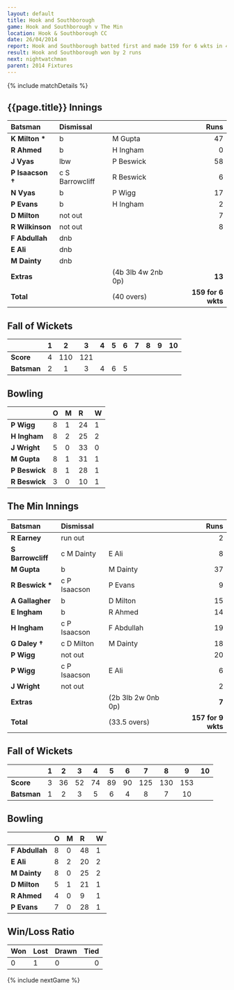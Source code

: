 ```yaml
---
layout: default
title: Hook and Southborough
game: Hook and Southborough v The Min
location: Hook & Southborough CC
date: 26/04/2014
report: Hook and Southborough batted first and made 159 for 6 wkts in 40 overs. The Min replied with 157 for 9 wkts in 40 overs
result: Hook and Southborough won by 2 runs
next: nightwatchman
parent: 2014 Fixtures
---
```


{% include matchDetails %}

## {{page.title}} Innings

| Batsman | Dismissal |  | Runs |
|:---|:---|---|---:|
| **K Milton &#42;** | b | M Gupta | 47 |
| **R Ahmed** | b | H Ingham | 0 |
| **J Vyas** | lbw | P Beswick | 58 |
| **P Isaacson &#8224;** | c S Barrowcliff | R Beswick | 6 |
| **N Vyas** | b | P Wigg | 17 |
| **P Evans** | b | H Ingham | 2 |
| **D Milton** | not out |  | 7 |
| **R Wilkinson** | not out |  | 8 |
| **F Abdullah** | dnb |  |  |
| **E Ali** | dnb |  |  |
| **M Dainty** | dnb |  |  |
| **Extras** | | (4b 3lb 4w 2nb 0p) | **13** |
| **Total** | | (40 overs) | **159 for 6 wkts** |

## Fall of Wickets

| | 1 | 2 | 3 | 4 | 5 | 6 | 7 | 8 | 9 | 10 |
|---|:---:|:---:|:---:|:---:|:---:|:---:|:---:|:---:|:---:|:---:|
| **Score** | 4 | 110 | 121 |  |  |  |  |  |  |  |
| **Batsman** | 2 | 1 | 3 | 4 | 6 | 5 |  |  |  |  |

## Bowling

| | O | M | R | W |
|---|:---|:---|:---|:---|
| **P Wigg** | 8 | 1 | 24 | 1 |
| **H Ingham** | 8 | 2 | 25 | 2 |
| **J Wright** | 5 | 0 | 33 | 0 |
| **M Gupta** | 8 | 1 | 31 | 1 |
| **P Beswick** | 8 | 1 | 28 | 1 |
| **R Beswick** | 3 | 0 | 10 | 1 |

## The Min Innings

| Batsman | Dismissal |  | Runs |
|:---|:---|---|---:|
| **R Earney** | run out |  | 2 |
| **S Barrowcliff** | c M Dainty | E Ali | 8 |
| **M Gupta** | b | M Dainty | 37 |
| **R Beswick &#42;** | c P Isaacson | P Evans | 9 |
| **A Gallagher** | b | D Milton | 15 |
| **E Ingham** | b | R Ahmed | 14 |
| **H Ingham** | c P Isaacson | F Abdullah | 19 |
| **G Daley &#8224;** | c D Milton | M Dainty | 18 |
| **P Wigg** | not out |  | 20 |
| **P Wigg** | c P Isaacson | E Ali | 6 |
| **J Wright** | not out |  | 2 |
| **Extras** | | (2b 3lb 2w 0nb 0p) | **7** |
| **Total** | | (33.5 overs) | **157 for 9 wkts** |

## Fall of Wickets

| | 1 | 2 | 3 | 4 | 5 | 6 | 7 | 8 | 9 | 10 |
|---|:---:|:---:|:---:|:---:|:---:|:---:|:---:|:---:|:---:|:---:|
| **Score** | 3 | 36 | 52 | 74 | 89 | 90 | 125 | 130 | 153 |  |
| **Batsman** | 1 | 2 | 3 | 5 | 6 | 4 | 8 | 7 | 10 |  |

## Bowling

| | O | M | R | W |
|---|:---|:---|:---|:---|
| **F Abdullah** | 8 | 0 | 48 | 1 |
| **E Ali** | 8 | 2 | 20 | 2 |
| **M Dainty** | 8 | 0 | 25 | 2 |
| **D Milton** | 5 | 1 | 21 | 1 |
| **R Ahmed** | 4 | 0 | 9 | 1 |
| **P Evans** | 7 | 0 | 28 | 1 |

## Win/Loss Ratio

| Won | Lost | Drawn | Tied |
|:---|:---|:---|---:|
| 0 | 1 | 0 | 0 |

{% include nextGame %}